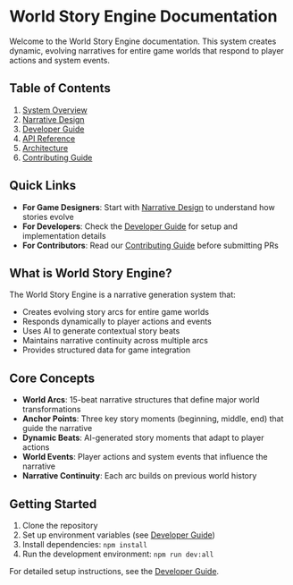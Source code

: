 # World Story Engine Documentation

Welcome to the World Story Engine documentation. This system creates dynamic, evolving narratives for entire game worlds that respond to player actions and system events.

## Table of Contents

1. [System Overview](./system-overview.md)
2. [Narrative Design](./narrative-design.md)
3. [Developer Guide](./developer-guide.md)
4. [API Reference](./api-reference.md)
5. [Architecture](./architecture.md)
6. [Contributing Guide](./contributing.md)

## Quick Links

- **For Game Designers**: Start with [Narrative Design](./narrative-design.md) to understand how stories evolve
- **For Developers**: Check the [Developer Guide](./developer-guide.md) for setup and implementation details
- **For Contributors**: Read our [Contributing Guide](./contributing.md) before submitting PRs

## What is World Story Engine?

The World Story Engine is a narrative generation system that:
- Creates evolving story arcs for entire game worlds
- Responds dynamically to player actions and events
- Uses AI to generate contextual story beats
- Maintains narrative continuity across multiple arcs
- Provides structured data for game integration

## Core Concepts

- **World Arcs**: 15-beat narrative structures that define major world transformations
- **Anchor Points**: Three key story moments (beginning, middle, end) that guide the narrative
- **Dynamic Beats**: AI-generated story moments that adapt to player actions
- **World Events**: Player actions and system events that influence the narrative
- **Narrative Continuity**: Each arc builds on previous world history

## Getting Started

1. Clone the repository
2. Set up environment variables (see [Developer Guide](./developer-guide.md))
3. Install dependencies: `npm install`
4. Run the development environment: `npm run dev:all`

For detailed setup instructions, see the [Developer Guide](./developer-guide.md).